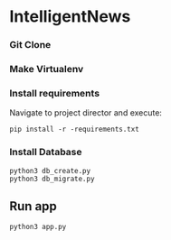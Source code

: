 # IntelligentNews

### Git Clone

### Make Virtualenv

### Install requirements
Navigate to project director and execute:
```
pip install -r -requirements.txt
```

### Install Database
```
python3 db_create.py
python3 db_migrate.py
```

## Run app
```
python3 app.py
```
